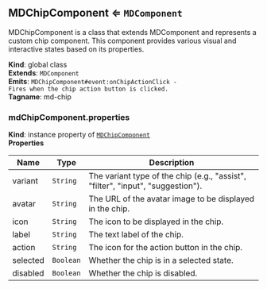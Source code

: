 <a name="MDChipComponent"></a>

## MDChipComponent ⇐ <code>MDComponent</code>
MDChipComponent is a class that extends MDComponent and represents a custom chip component.
This component provides various visual and interactive states based on its properties.

**Kind**: global class  
**Extends**: <code>MDComponent</code>  
**Emits**: <code>MDChipComponent#event:onChipActionClick - Fires when the chip action button is clicked.</code>  
**Tagname**: md-chip  
<a name="MDChipComponent+properties"></a>

### mdChipComponent.properties
**Kind**: instance property of [<code>MDChipComponent</code>](#MDChipComponent)  
**Properties**

| Name | Type | Description |
| --- | --- | --- |
| variant | <code>String</code> | The variant type of the chip (e.g., "assist", "filter", "input", "suggestion"). |
| avatar | <code>String</code> | The URL of the avatar image to be displayed in the chip. |
| icon | <code>String</code> | The icon to be displayed in the chip. |
| label | <code>String</code> | The text label of the chip. |
| action | <code>String</code> | The icon for the action button in the chip. |
| selected | <code>Boolean</code> | Whether the chip is in a selected state. |
| disabled | <code>Boolean</code> | Whether the chip is disabled. |

